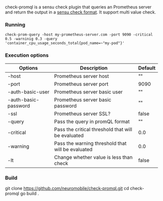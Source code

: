 check-promql is a sensu check plugin that queries an Prometheus server and return the output in a [sensu check format](https://docs.sensu.io/sensu-core/0.29/reference/checks/#sensu-check-specification). It support multi value check.

### Running

```
check-prom-query -host my-prometheus-server.com -port 9090 -critical 0.5 -warninig 0.3 -query 'container_cpu_usage_seconds_total{pod_name=~"my-pod"}'
```

### Execution options

| Options | Description | Default |
| ------- | ----------- | ------- |
| -host   | Prometheus server host | "" |
| -port   | Prometheus server port | 9090 |
| -auth-basic-user | Prometheus server basic user | "" |
| -auth-basic-password | Prometheus server basic password | "" |
| -ssl | Prometheus server SSL? | false |
| -query  | Pass the query in promQL format | "" |
| -critical | Pass the critical threshold that will be evaluated | 0.0 |
| -warning | Pass the warning threshold that will be evaluated | 0.0 |
| -lt     | Change whether value is less than check | false |

### Build

git clone https://github.com/neuromobile/check-promql.git
cd check-promql
go build .
